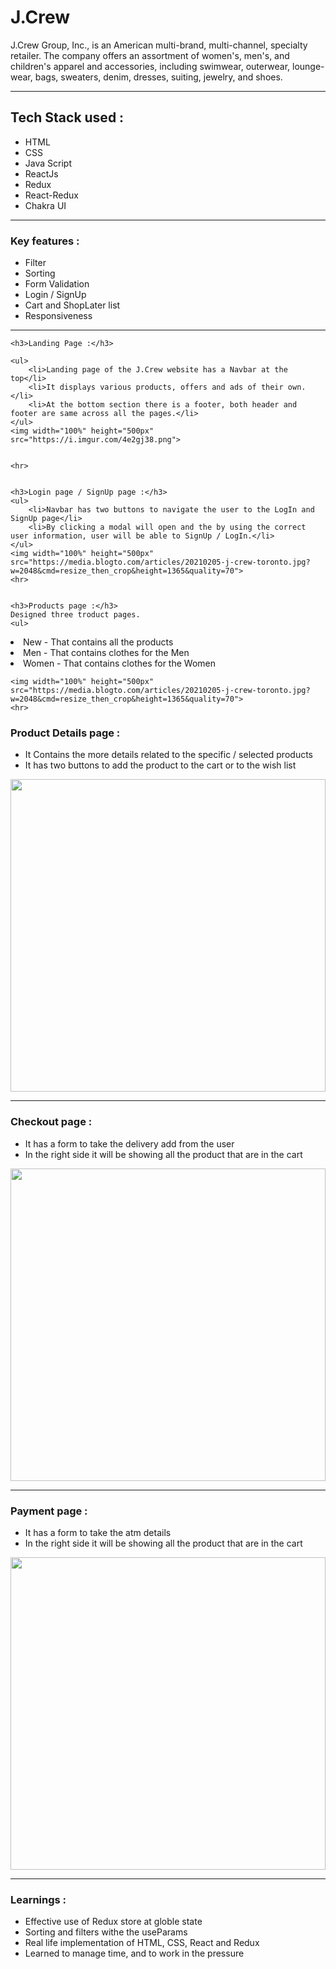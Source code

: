 <!DOCTYPE html>
<html lang="en">
<head>
    <meta charset="UTF-8">
    <meta http-equiv="X-UA-Compatible" content="IE=edge">
    <meta name="viewport" content="width=device-width, initial-scale=1.0">
    <title>Document</title>
</head>
<body>
    <h1>J.Crew</h1>
    <p>J.Crew Group, Inc., is an American multi-brand, multi-channel, specialty retailer. The company offers an assortment of women's, men's, and children's apparel and accessories, including swimwear, outerwear, lounge-wear, bags, sweaters, denim, dresses, suiting, jewelry, and shoes.</p>
    <hr>
    <h2>Tech Stack used :</h2>
    <ul>
        <li>HTML</li>
        <li>CSS</li>
        <li>Java Script</li>
        <li>ReactJs</li>
        <li>Redux</li>
        <li>React-Redux</li>
        <li>Chakra UI</li>
    </ul>
    <hr>
    <h3>Key features :</h3>
    <ul>
        <li>Filter</li>
        <li>Sorting</li>
        <li>Form Validation</li>
        <li>Login / SignUp</li>
        <li>Cart and ShopLater list</li>
        <li>Responsiveness</li>
    </ul>
    <hr>


    <h3>Landing Page :</h3>

    <ul>
        <li>Landing page of the J.Crew website has a Navbar at the top</li>
        <li>It displays various products, offers and ads of their own.</li>
        <li>At the bottom section there is a footer, both header and footer are same across all the pages.</li>
    </ul>
    <img width="100%" height="500px" src="https://i.imgur.com/4e2gj38.png">
    
    
    <hr>


    <h3>Login page / SignUp page :</h3>
    <ul>
        <li>Navbar has two buttons to navigate the user to the LogIn and SignUp page</li>
        <li>By clicking a modal will open and the by using the correct user information, user will be able to SignUp / LogIn.</li>
    </ul>
    <img width="100%" height="500px" src="https://media.blogto.com/articles/20210205-j-crew-toronto.jpg?w=2048&cmd=resize_then_crop&height=1365&quality=70">
    <hr>


    <h3>Products page :</h3>
    Designed three troduct pages.
    <ul>
<li>New - That contains all the products</li>
<li> Men - That contains clothes for the Men</li>
<li>Women - That contains clothes for the Women</li>
    </ul>
    
    <img width="100%" height="500px" src="https://media.blogto.com/articles/20210205-j-crew-toronto.jpg?w=2048&cmd=resize_then_crop&height=1365&quality=70">
    <hr>

<h3>Product Details page :</h3>
<ul>
    <li>It Contains the more details related to the specific / selected products</li>
    <li>It has two buttons to add the product to the cart or to the wish list</li>
</ul>
<img width="100%" height="500px" src="https://media.blogto.com/articles/20210205-j-crew-toronto.jpg?w=2048&cmd=resize_then_crop&height=1365&quality=70">
<hr>

<h3>Checkout page :</h3>
<ul>
    <li>It has a form to take the delivery add from the user</li>
    <li>In the right side it will be showing all the product that are in the cart</li>
</ul>
<img width="100%" height="500px" src="https://media.blogto.com/articles/20210205-j-crew-toronto.jpg?w=2048&cmd=resize_then_crop&height=1365&quality=70">
<hr>
<h3>Payment page :</h3>
<ul>
    <li>It has a form to take the atm details</li>
    <li>In the right side it will be showing all the product that are in the cart</li>
</ul>
<img width="100%" height="500px" src="https://media.blogto.com/articles/20210205-j-crew-toronto.jpg?w=2048&cmd=resize_then_crop&height=1365&quality=70">
<hr>


<h3>Learnings :</h3>
<ul>
    <li>Effective use of Redux store at globle state</li>
    <li>Sorting and filters withe the useParams</li>
    <li>Real life implementation of HTML, CSS, React and Redux</li>
    <li>Learned to manage time, and to work in the pressure</li>
</ul>


</body>
</html>